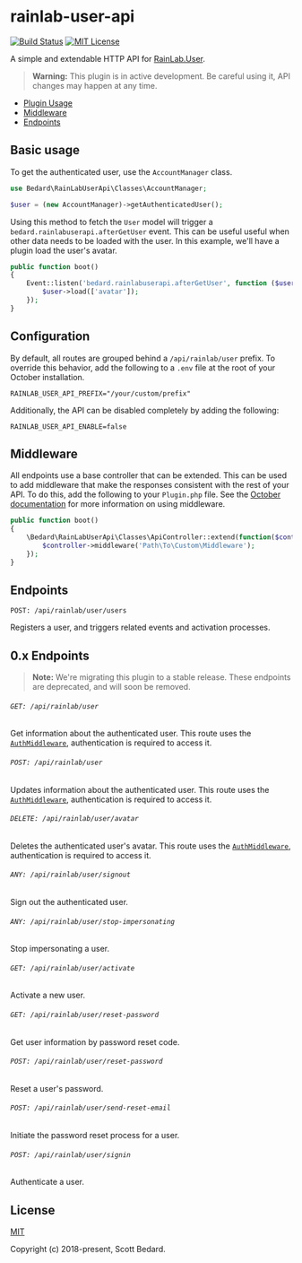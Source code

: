 # rainlab-user-api

[![Build Status](https://travis-ci.org/scottbedard/rainlab-user-api.svg?branch=master)](https://travis-ci.org/scottbedard/rainlab-user-api)
[![MIT License](https://img.shields.io/badge/license-MIT-blue.svg)](https://github.com/scottbedard/rainlab-user-api/blob/master/LICENSE)

A simple and extendable HTTP API for [RainLab.User](https://github.com/rainlab/user-plugin).

> **Warning:** This plugin is in active development. Be careful using it, API changes may happen at any time.

- [Plugin Usage](#plugin-usage)
- [Middleware](#middleware)
- [Endpoints](#endpoints)

## Basic usage

To get the authenticated user, use the `AccountManager` class.

```php
use Bedard\RainLabUserApi\Classes\AccountManager;

$user = (new AccountManager)->getAuthenticatedUser();
```

Using this method to fetch the `User` model will trigger a `bedard.rainlabuserapi.afterGetUser` event. This can be useful useful when other data needs to be loaded with the user. In this example, we'll have a plugin load the user's avatar.

```php
public function boot()
{
    Event::listen('bedard.rainlabuserapi.afterGetUser', function ($user) {
        $user->load(['avatar']);
    });
}
```

## Configuration

By default, all routes are grouped behind a `/api/rainlab/user` prefix. To override this behavior, add the following to a `.env` file at the root of your October installation.

```
RAINLAB_USER_API_PREFIX="/your/custom/prefix"
```

Additionally, the API can be disabled completely by adding the following:

```
RAINLAB_USER_API_ENABLE=false
```

## Middleware

All endpoints use a base controller that can be extended. This can be used to add middleware that make the responses consistent with the rest of your API. To do this, add the following to your `Plugin.php` file. See the [October documentation](https://octobercms.com/docs/plugin/registration#registering-middleware) for more information on using middleware.

```php
public function boot()
{
    \Bedard\RainLabUserApi\Classes\ApiController::extend(function($controller) {
        $controller->middleware('Path\To\Custom\Middleware');
    });
}
```

## Endpoints

`POST: /api/rainlab/user/users`

Registers a user, and triggers related events and activation processes.

## 0.x Endpoints

> **Note:** We're migrating this plugin to a stable release. These endpoints are deprecated, and will soon be removed.

###### `GET: /api/rainlab/user`

Get information about the authenticated user. This route uses the [`AuthMiddleware`](https://github.com/rainlab/user-plugin/blob/master/classes/AuthMiddleware.php), authentication is required to access it.

###### `POST: /api/rainlab/user`

Updates information about the authenticated user. This route uses the [`AuthMiddleware`](https://github.com/rainlab/user-plugin/blob/master/classes/AuthMiddleware.php), authentication is required to access it.

###### `DELETE: /api/rainlab/user/avatar`

Deletes the authenticated user's avatar. This route uses the [`AuthMiddleware`](https://github.com/rainlab/user-plugin/blob/master/classes/AuthMiddleware.php), authentication is required to access it.

###### `ANY: /api/rainlab/user/signout`

Sign out the authenticated user.

###### `ANY: /api/rainlab/user/stop-impersonating`

Stop impersonating a user.

###### `GET: /api/rainlab/user/activate`

Activate a new user.

###### `GET: /api/rainlab/user/reset-password`

Get user information by password reset code.

###### `POST: /api/rainlab/user/reset-password`

Reset a user's password.

###### `POST: /api/rainlab/user/send-reset-email`

Initiate the password reset process for a user.

###### `POST: /api/rainlab/user/signin`

Authenticate a user.

## License

[MIT](https://github.com/scottbedard/rainlab-user-api/blob/master/LICENSE)

Copyright (c) 2018-present, Scott Bedard.
